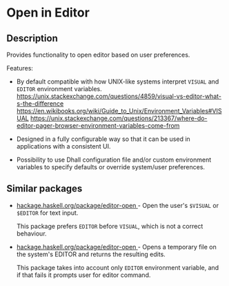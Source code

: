 # Open in Editor

## Description

Provides functionality to open editor based on user preferences.

Features:

* By default compatible with how UNIX-like systems interpret `VISUAL` and
  `EDITOR` environment variables.
  <https://unix.stackexchange.com/questions/4859/visual-vs-editor-what-s-the-difference>
  <https://en.wikibooks.org/wiki/Guide_to_Unix/Environment_Variables#VISUAL>
  <https://unix.stackexchange.com/questions/213367/where-do-editor-pager-browser-environment-variables-come-from>

* Designed in a fully configurable way so that it can be used in applications
  with a consistent UI.

* Possibility to use Dhall configuration file and/or custom environment
  variables to specify defaults or override system/user preferences.


## Similar packages

* [hackage.haskell.org/package/editor-open
  ](http://hackage.haskell.org/package/editor-open) - Open the user's `$VISUAL`
  or `$EDITOR` for text input.

  This package prefers `EDITOR` before `VISUAL`, which is not a correct
  behaviour.

* [hackage.haskell.org/package/editor-open
  ](http://hackage.haskell.org/package/read-editor) - Opens a temporary file on
  the system's EDITOR and returns the resulting edits.

  This package takes into account only `EDITOR` environment variable, and if
  that fails it prompts user for editor command.
